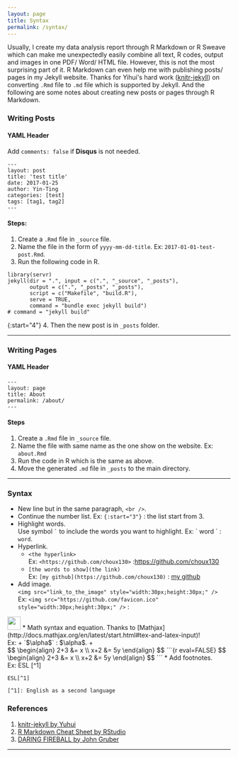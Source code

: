 ```yaml
---
layout: page
title: Syntax
permalink: /syntax/
---
```

Usually, I create my data analysis report through R Markdown or R Sweave which can make me unexpectedly easily combine all text, R codes, output and images in one PDF/ Word/ HTML file. However, this is not the most surprising part of it. R Markdown can even help me with publishing posts/ pages in my Jekyll website. Thanks for Yihui's hard work ([knitr-jekyll](https://github.com/yihui/knitr-jekyll)) on converting `.Rmd` file to `.md` file which is supported by Jekyll. And the following are some notes about creating new posts or pages through R Markdown. 

### Writing Posts 

#### YAML Header

Add `comments: false` if **Disqus** is not needed.  

```
---
layout: post
title: 'test title'
date: 2017-01-25
author: Yin-Ting 
categories: [test]
tags: [tag1, tag2]
---
```

#### Steps:
1. Create a `.Rmd` file in `_source` file.
2. Name the file in the form of `yyyy-mm-dd-title`. Ex: `2017-01-01-test-post.Rmd`.
3. Run the following code in R. 
```{r eval=FALSE}
library(servr)
jekyll(dir = ".", input = c(".", "_source", "_posts"),
       output = c(".", "_posts", "_posts"),
       script = c("Makefile", "build.R"),
       serve = TRUE,
       command = "bundle exec jekyll build")  
# command = "jekyll build"
```
{:start="4"}
4. Then the new post is in `_posts` folder. 

***

### Writing Pages

#### YAML Header


```
---
layout: page
title: About
permalink: /about/
---
```

#### Steps
1. Create a `.Rmd` file in `_source` file.
2. Name the file with same name as the one show on the website. Ex: `about.Rmd` 
3. Run the code in R which is the same as above.
4. Move the generated `.md` file in `_posts` to the main directory. 

***

### Syntax 
* New line but in the same paragraph, `<br />`.
* Continue the number list. Ex: `{:start="3"}` : the list start from 3. 
* Highlight words. <br /> 
Use symbol `` ` `` to include the words you want to highlight. Ex: \` word \` : `word`. 
* Hyperlink. <br />
  + `<the hyperlink>` <br />
Ex: `<https://github.com/choux130>` :<https://github.com/choux130> <br />
  + `[the words to show](the link)` <br />
Ex: `[my github](https://github.com/choux130)` : [my github](https://github.com/choux130)
* Add image. <br /> 
`<img src="link_to_the_image" style="width:30px;height:30px;" />` <br />
Ex: `<img src="https://github.com/favicon.ico" style="width:30px;height:30px;" />` : 
<img src="https://github.com/favicon.ico" style="width:30px;height:30px;" />
* Math syntax and equation. Thanks to [Mathjax](http://docs.mathjax.org/en/latest/start.html#tex-and-latex-input)! <br />
Ex:
  + `$\alpha$` : $\alpha$. 
  + <br />
  $$
  \begin{align}
  2+3 &= x \\ 
  x+2 &= 5y
  \end{align}
  $$
```{r eval=FALSE}
$$
\begin{align}
2+3 &= x \\
x+2 &= 5y
\end{align}
$$
```
* Add footnotes. <br />
Ex: ESL [^1]

  ```
  ESL[^1]

  [^1]: English as a second language
  ```

### References 
1. [knitr-jekyll by Yuhui](https://github.com/yihui/knitr-jekyll)
2. [R Markdown Cheat Sheet by RStudio](https://www.rstudio.com/wp-content/uploads/2015/02/rmarkdown-cheatsheet.pdf)
3. [DARING FIREBALL by John Gruber ](https://daringfireball.net/projects/markdown/)

***

[^1]: English as a second language.



